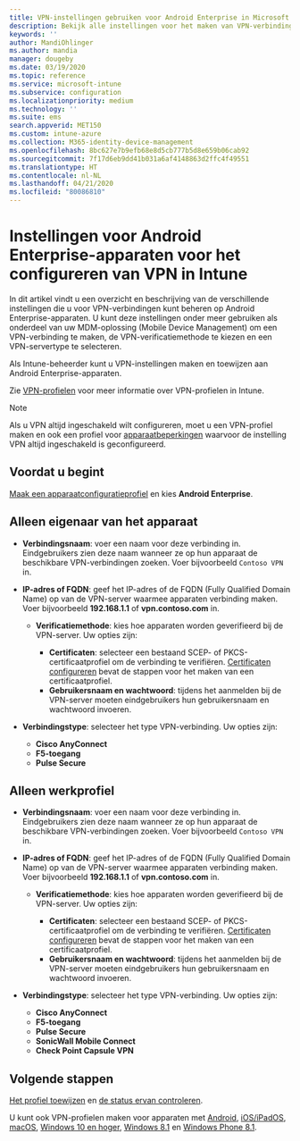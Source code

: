 ```yaml
---
title: VPN-instellingen gebruiken voor Android Enterprise in Microsoft Intune - Azure | Microsoft Docs
description: Bekijk alle instellingen voor het maken van VPN-verbindingen op Android Enterprise-apparaten in Microsoft Intune. Voer de verbindingsnaam, het IP-adres of de FQDN van de VPN-server in, kies de gewenste gebruikersverificatie en kies verbindingstypen voor Citrix, SonicWall, Check Point Capsule en Pulse Secure.
keywords: ''
author: MandiOhlinger
ms.author: mandia
manager: dougeby
ms.date: 03/19/2020
ms.topic: reference
ms.service: microsoft-intune
ms.subservice: configuration
ms.localizationpriority: medium
ms.technology: ''
ms.suite: ems
search.appverid: MET150
ms.custom: intune-azure
ms.collection: M365-identity-device-management
ms.openlocfilehash: 8bc627e7b9efb68e8d5cb777b5d8e659b06cab92
ms.sourcegitcommit: 7f17d6eb9dd41b031a6af4148863d2ffc4f49551
ms.translationtype: HT
ms.contentlocale: nl-NL
ms.lasthandoff: 04/21/2020
ms.locfileid: "80086810"
---
```

# <a name="android-enterprise-device-settings-to-configure-vpn-in-intune"></a>Instellingen voor Android Enterprise-apparaten voor het configureren van VPN in Intune

In dit artikel vindt u een overzicht en beschrijving van de verschillende instellingen die u voor VPN-verbindingen kunt beheren op Android Enterprise-apparaten. U kunt deze instellingen onder meer gebruiken als onderdeel van uw MDM-oplossing (Mobile Device Management) om een VPN-verbinding te maken, de VPN-verificatiemethode te kiezen en een VPN-servertype te selecteren.

Als Intune-beheerder kunt u VPN-instellingen maken en toewijzen aan Android Enterprise-apparaten. 

Zie [VPN-profielen](vpn-settings-configure.md) voor meer informatie over VPN-profielen in Intune.

> [!NOTE]
> Als u VPN altijd ingeschakeld wilt configureren, moet u een VPN-profiel maken en ook een profiel voor [apparaatbeperkingen](device-restrictions-android-for-work.md#connectivity) waarvoor de instelling VPN altijd ingeschakeld is geconfigureerd.

## <a name="before-you-begin"></a>Voordat u begint

[Maak een apparaatconfiguratieprofiel](vpn-settings-configure.md) en kies **Android Enterprise**.

## <a name="device-owner-only"></a>Alleen eigenaar van het apparaat

- **Verbindingsnaam**: voer een naam voor deze verbinding in. Eindgebruikers zien deze naam wanneer ze op hun apparaat de beschikbare VPN-verbindingen zoeken. Voer bijvoorbeeld `Contoso VPN` in.
- **IP-adres of FQDN**: geef het IP-adres of de FQDN (Fully Qualified Domain Name) op van de VPN-server waarmee apparaten verbinding maken. Voer bijvoorbeeld **192.168.1.1** of **vpn.contoso.com** in.

  - **Verificatiemethode**: kies hoe apparaten worden geverifieerd bij de VPN-server. Uw opties zijn:
  
    - **Certificaten**: selecteer een bestaand SCEP- of PKCS-certificaatprofiel om de verbinding te verifiëren. [Certificaten configureren](../protect/certificates-configure.md) bevat de stappen voor het maken van een certificaatprofiel.
    - **Gebruikersnaam en wachtwoord**: tijdens het aanmelden bij de VPN-server moeten eindgebruikers hun gebruikersnaam en wachtwoord invoeren.

- **Verbindingstype**: selecteer het type VPN-verbinding. Uw opties zijn:

  - **Cisco AnyConnect**
  - **F5-toegang**
  - **Pulse Secure**

## <a name="work-profile-only"></a>Alleen werkprofiel

- **Verbindingsnaam**: voer een naam voor deze verbinding in. Eindgebruikers zien deze naam wanneer ze op hun apparaat de beschikbare VPN-verbindingen zoeken. Voer bijvoorbeeld `Contoso VPN` in.
- **IP-adres of FQDN**: geef het IP-adres of de FQDN (Fully Qualified Domain Name) op van de VPN-server waarmee apparaten verbinding maken. Voer bijvoorbeeld **192.168.1.1** of **vpn.contoso.com** in.

  - **Verificatiemethode**: kies hoe apparaten worden geverifieerd bij de VPN-server. Uw opties zijn:
  
    - **Certificaten**: selecteer een bestaand SCEP- of PKCS-certificaatprofiel om de verbinding te verifiëren. [Certificaten configureren](../protect/certificates-configure.md) bevat de stappen voor het maken van een certificaatprofiel.
    - **Gebruikersnaam en wachtwoord**: tijdens het aanmelden bij de VPN-server moeten eindgebruikers hun gebruikersnaam en wachtwoord invoeren.

- **Verbindingstype**: selecteer het type VPN-verbinding. Uw opties zijn:

  - **Cisco AnyConnect**
  - **F5-toegang**
  - **Pulse Secure**
  - **SonicWall Mobile Connect**
  - **Check Point Capsule VPN**

## <a name="next-steps"></a>Volgende stappen

[Het profiel toewijzen](device-profile-assign.md) en [de status ervan controleren](device-profile-monitor.md).

U kunt ook VPN-profielen maken voor apparaten met [Android](vpn-settings-android.md), [iOS/iPadOS](vpn-settings-ios.md), [macOS](vpn-settings-macos.md), [Windows 10 en hoger](vpn-settings-windows-10.md), [Windows 8.1](vpn-settings-windows-8-1.md) en [Windows Phone 8.1](vpn-settings-windows-phone-8-1.md).
